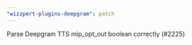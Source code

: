 ```yaml
---
"wizzpert-plugins-deepgram": patch
---
```


Parse Deepgram TTS mip_opt_out boolean correctly (#2225)
